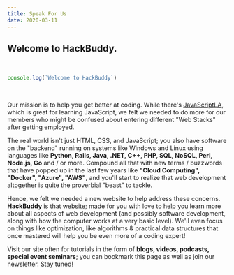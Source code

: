 ```yaml
---
title: Speak For Us
date: 2020-03-11
---
```


## Welcome to HackBuddy.  

&nbsp;
```javascript
console.log(`Welcome to HackBuddy`)
```
&nbsp;

Our mission is to help you get better at coding.  While there's <a href="https://javascriptla.net" target="_blank">JavaScriptLA</a>, which is great for learning JavaScript, we felt we needed to do more for our members who might be confused about entering different "Web Stacks" after getting employed.

The real world isn't just HTML, CSS, and JavaScript; you also have software on the "backend" running on systems like Windows and Linux using languages like **Python, Rails, Java, .NET, C++, PHP, SQL, NoSQL, Perl, Node.js, Go** and / or more.  Compound all that with new terms / buzzwords that have popped up in the last few years like **"Cloud Computing", "Docker", "Azure", "AWS"**, and you'll start to realize that web development altogether is quite the proverbial "beast" to tackle.

Hence, we felt we needed a new website to help address these concerns.  **HackBuddy** is that website; made for you with love to help you learn more about all aspects of web development (and possibly software development, along with how the computer works at a very basic level). We'll even focus on things like optimization, like algorithms & practical data structures that once mastered will help you be even more of a coding expert!

Visit our site often for tutorials in the form of **blogs, videos, podcasts, special event seminars**; you can bookmark this page as well as join our newsletter.  Stay tuned!


